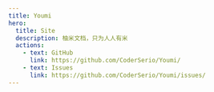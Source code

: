```yaml
---
title: Youmi
hero:
  title: Site
  description: 柚米文档，只为人人有米
  actions:
    - text: GitHub
      link: https://github.com/CoderSerio/Youmi/
    - text: Issues
      link: https://github.com/CoderSerio/Youmi/issues/
---
```

